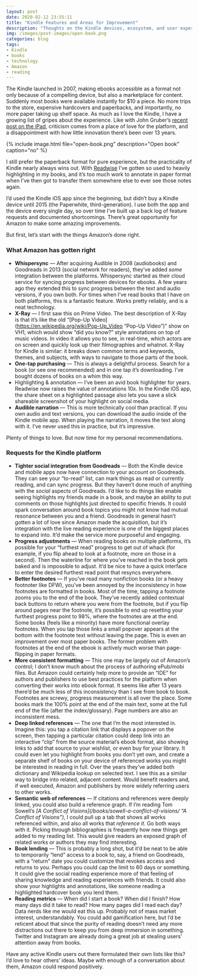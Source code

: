 ```yaml
---
layout: post
date: 2020-02-12 23:55:11
title: "Kindle Features and Areas for Improvement"
description: "Thoughts on the Kindle devices, ecosystem, and user experience, with a number of proposed improvements."
img: /images/post-images/open-book.png
categories: blog
tags:
- Kindle
- books
- technology
- Amazon
- reading
---
```


The Kindle launched in 2007, making ebooks accessible as a format not only because of a compelling device, but also a marketplace for content. Suddenly most books were available instantly for $10 a piece. No more trips to the store, expensive hardcovers and paperbacks, and importantly, no more paper taking up shelf space. As much as I love the Kindle, I have a growing list of gripes about the experience. Like with John Gruber’s [recent post on the iPad](https://daringfireball.net/2020/01/the_ipad_awkwardly_turns_10 "The iPad Awkwardly Turns 10"), criticism comes from a place of love for the platform, and a disappointment with how little innovation there’s been over 13 years.

{% include image.html file="open-book.png" description="Open book" caption="no" %}

I still prefer the paperback format for pure experience, but the practicality of Kindle nearly always wins out. With [Readwise](/post/readwise/ "Readwise") I’ve gotten so used to heavily highlighting in my books, and it’s too much work to annotate in paper format when I’ve then got to transfer them somewhere else to ever see those notes again.

I’d used the Kindle iOS app since the beginning, but didn’t buy a Kindle device until 2015 (the Paperwhite, third-generation). I use both the app and the device every single day, so over time I’ve built up a back log of feature requests and documented shortcomings. There’s great opportunity for Amazon to make some amazing improvements.

But first, let’s start with the things Amazon’s done right.

### What Amazon has gotten right

* **Whispersync** — After acquiring Audible in 2008 (audiobooks) and Goodreads in 2013 (social network for readers), they’ve added _some_ integration between the platforms. Whispersync started as their cloud service for syncing progress between devices for ebooks. A few years ago they extended this to sync progress between the text and audio versions, if you own both. For times when I’ve read books that I have on both platforms, this is a fantastic feature. Works pretty reliably, and is a neat technology.
* **X-Ray** — I first saw this on Prime Video. The best description of X-Ray is that it’s like the old “[Pop-Up Video](https://en.wikipedia.org/wiki/Pop-Up_Video “Pop-Up Video”)” show on VH1, which would show “did you know?” style annotations on top of music videos. In video it allows you to see, in real-time, which actors are on screen and quickly look up their filmographies and whatnot. X-Ray for Kindle is similar: it breaks down common terms and keywords, themes, and subjects, with ways to navigate to those parts of the book.
* **One-tap purchasing** — This is always a delightful process. Search for a book (or see one recommended) and in one tap it’s downloading. I’ve bought dozens of books on a whim this way.
* Highlighting & annotation — I’ve been an avid book highlighter for years. Readwise now raises the value of annotations 10x. In the Kindle iOS app, the share sheet on a highlighted passage also lets you save a slick shareable screenshot of your highlight on social media.
* **Audible narration** — This is more technically cool than practical. If you own audio and text versions, you can download the audio inside of the Kindle mobile app. When playing the narration, it moves the text along with it. I’ve never used this in practice, but it’s impressive.

Plenty of things to love. But now time for my personal recommendations.

### Requests for the Kindle platform

* **Tighter social integration from Goodreads** — Both the Kindle device and mobile apps now have connection to your account on Goodreads. They can see your “to-read” list, can mark things as read or currently reading, and can sync progress. But they haven’t done much of anything with the _social_ aspects of Goodreads. I’d like to do things like enable seeing highlights my friends made in a book, and maybe an ability to put comments on those highlights just directed to specific friends. It could spark conversation around book topics you might not know had mutual resonance between you and a friend. Goodreads in general hasn’t gotten a lot of love since Amazon made the acquisition, but it’s integration with the live reading experience is one of the biggest places to expand into. It’d make the service more purposeful and engaging.
* **Progress adjustments** — When reading books on multiple platforms, it’s possible for your “furthest read” progress to get out of whack (for example, if you flip ahead to look at a footnote, more on those in a second). Then the waterline for where you’ve reached in the book gets baked and is impossible to adjust. It’d be nice to have a quick interface to enter the desired furthest read point that resyncs everywhere.
* **Better footnotes** — If you’ve read many nonfiction books (or a heavy footnoter like DFW), you’ve been annoyed by the inconsistency in how footnotes are formatted in books. Most of the time, tapping a footnote zooms you to the end of the book. They’ve recently added contextual back buttons to return where you were from the footnote, but if you flip around pages near the footnote, it’s possible to end up resetting your furthest progress point to 98%, where the footnotes are at the end. Some books (feels like a minority) have more functional overlay footnotes. When you tap those links a small popover appears at the bottom with the footnote text without leaving the page. This is even an improvement over most paper books. The former problem with footnotes at the end of the ebook is actively much worse than page-flipping in paper formats.
* **More consistent formatting** — This one may be largely out of Amazon’s control; I don’t know much about the process of authoring ePub/mobi files. But Amazon could certainly help more to provide an “IDE” for authors and publishers to use best practices for the platform when converting their works into ebook format. It seems like after 13 years there’d be much less of this inconsistency than I see from book to book. Footnotes are screwy, progress measurement is all over the place. Some books mark the 100% point at the end of the main text, some at the full end of the file (after the index/glossary). Page numbers are also an inconsistent mess.
* **Deep linked references** — The one that I’m the most interested in. Imagine this: you tap a citation link that displays a popover on the screen, then tapping a particular citation could deep link into an interactive “clip” from the source material’s ebook format, also showing links to add that source to your wishlist, or even buy for your library. It could even let you highlight from books you don’t yet own, and create a separate shelf of books on your device of referenced works you might be interested in reading in full. Over the years they’ve added both dictionary and Wikipedia lookup on selected text. I see this as a similar way to bridge into related, adjacent content. Would benefit readers and, if well executed, Amazon and publishers by more widely referring users to other works.
* **Semantic web of references** — If citations and references were deeply linked, you could also build a reference graph. If I’m reading Tom Sowell’s _[A Conflict of Visions](/books/sowell-a-conflict-of-visions/ “A Conflict of Visions”)_, I could pull up a tab that shows all works referenced within, and also all works that _reference it_. Go both ways with it. Picking through bibliographies is frequently how new things get added to my reading list. This would give readers an exposed graph of related works or authors they may find interesting.
* **Book lending** — This is probably a long shot, but it’d be neat to be able to temporarily “lend” access to a book to, say, a friend on Goodreads, with a “return” date you could customize that revokes access and returns to you. Perhaps you could cap the limit to 60 days or something. It could give the social reading experience more of that feeling of sharing knowledge and reading experiences with friends. It could also show your highlights and annotations, like someone reading a highlighted hardcover book you lend them.
* **Reading metrics** — When did I start a book? When did I finish? How many days did it take to read? How many pages did I read each day? Data nerds like me would eat this up. Probably not of mass market interest, understandably. You could add gamification here, but I’d be reticent about that since the purity of reading doesn’t need any more distractions out there to keep you from deep immersion in something. Twitter and Instagram are already doing a great job at stealing users’ attention away from books.

Have any active Kindle users out there formulated their own lists like this? I’d love to hear others’ ideas. Maybe with enough of a conversation about them, Amazon could respond positively.
